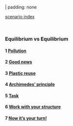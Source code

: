 
| padding: none

<a href="./index.html" class="tertiary">scenario index</a>

<br>

### Equilibrium vs Equilibrium

#### **1** <a href="index2.html">Pollution</a>

<!--<div class="grid" style="--cols: 1fr 1fr 1fr; --gap: var(--base);">
<f-card style="border: 4px solid var(--purple); font-weight: normal;" :color="color('purple')">
<h5 style="color: var(--darkgray); margin: 0">Some section</h5>
<p><small>YOU ARE HERE</small></p>
</f-card>
<div v-for="(s,i) in 5" :key="i">
<f-card style="border: 0px solid var(--primary); font-weight: normal;" :color="color('yellow')">
<h5 style="color: var(--darkgray); margin: 0">Some section</h5>
<p><small>Some description</small></p>
</f-card>
</div>
</div>

<br />-->

#### **2** <a href="index3.html">Good news</a>

<!--<div class="grid" style="--cols: 1fr 1fr 1fr; --gap: var(--base);">
<div v-for="(s,i) in 6" :key="i">
<f-card style="border: 0px solid var(--primary); font-weight: normal;" :color="color('yellow')">
<h5 style="color: var(--darkgray); margin: 0">Some section</h5>
<p><small>Some description</small></p>
</f-card>
</div>
</div>-->

#### **3** <a href="index4.html">Plastic reuse</a>
#### **4** <a href="index5.html">Archimedes’ principle</a>
#### **5** <a href="index6.html">Task</a>
#### **6** <a href="index7.html">Work with your structure</a>
#### **7** <a href="index8.html">Now it’s your turn!</a>